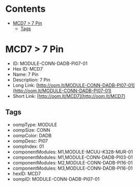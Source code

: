



Contents
========

* [MCD7 > 7 Pin](#mcd7--7-pin)
	* [Tags](#tags)

# MCD7 > 7 Pin

- ID: MODULE-CONN-DADB-PI07-01
- Hex ID: MCD7
- Name: 7 Pin
- Description: 7 Pin
- Long Link: [http://oom.lt/MODULE-CONN-DADB-PI07-01](http://oom.lt/MODULE-CONN-DADB-PI07-01)
- Short Link: [http://oom.lt/MCD7](http://oom.lt/MCD7)

## Tags

- oompType: MODULE
- oompSize: CONN
- oompColor: DADB
- oompDesc: PI07
- oompIndex: 01
- componentModules: M1,MODULE-MCUU-K328-MUR-01
- componentModules: M1,MODULE-CONN-DADB-PI03-01
- componentModules: M2,MODULE-CONN-DADB-PI16-01
- componentModules: M3,MODULE-CONN-DADB-PI16-01
- hexID: MCD7
- oompID: MODULE-CONN-DADB-PI07-01
